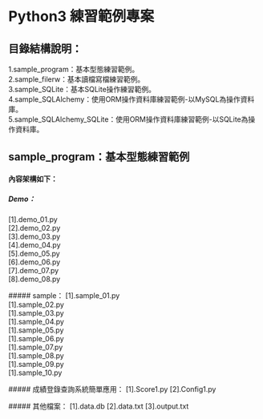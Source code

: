 # Python3 練習範例專案

目錄結構說明：
----------------------------------------------------------------------------------------------------------------------------------
1.sample_program：基本型態練習範例。<br/>
2.sample_filerw：基本讀檔寫檔練習範例。<br/>
3.sample_SQLite：基本SQLite操作練習範例。<br/>
4.sample_SQLAlchemy：使用ORM操作資料庫練習範例-以MySQL為操作資料庫。<br/>
5.sample_SQLAlchemy_SQLite：使用ORM操作資料庫練習範例-以SQLite為操作資料庫。<br/>

sample_program：基本型態練習範例
----------------------------------------------------------------------------------------------------------------------------------
#### 內容架構如下：
##### Demo： 
[1].demo_01.py <br/>
[2].demo_02.py <br/>
[3].demo_03.py <br/>
[4].demo_04.py <br/>
[5].demo_05.py <br/>
[6].demo_06.py <br/>
[7].demo_07.py <br/>
[8].demo_08.py <br/>
<p><p/>
##### sample： 
[1].sample_01.py <br/>
[1].sample_02.py <br/>
[1].sample_03.py <br/>
[1].sample_04.py <br/>
[1].sample_05.py <br/>
[1].sample_06.py <br/>
[1].sample_07.py <br/>
[1].sample_08.py <br/>
[1].sample_09.py <br/>
[1].sample_10.py <br/>
<p><p/>
##### 成績登錄查詢系統簡單應用： 
[1].Score1.py
[2].Config1.py
<p><p/>
##### 其他檔案：
[1].data.db
[2].data.txt
[3].output.txt
